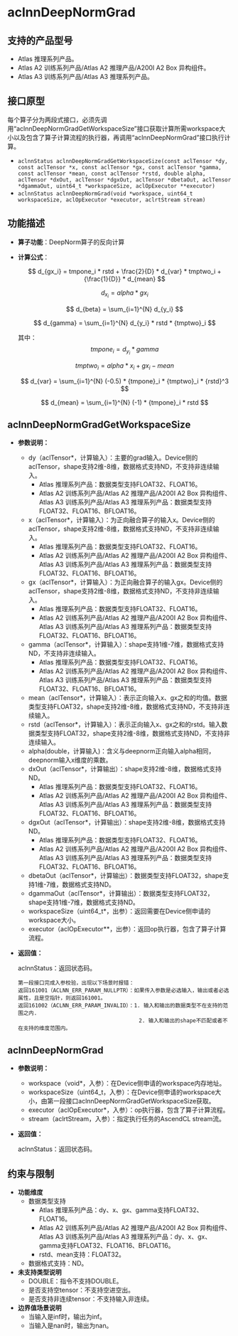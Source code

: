 # aclnnDeepNormGrad

## 支持的产品型号

- Atlas 推理系列产品。
- Atlas A2 训练系列产品/Atlas A2 推理产品/A200I A2 Box 异构组件。
- Atlas A3 训练系列产品/Atlas A3 推理系列产品。

## 接口原型
每个算子分为两段式接口，必须先调用“aclnnDeepNormGradGetWorkspaceSize”接口获取计算所需workspace大小以及包含了算子计算流程的执行器，再调用“aclnnDeepNormGrad”接口执行计算。
*  `aclnnStatus aclnnDeepNormGradGetWorkspaceSize(const aclTensor *dy, const aclTensor *x, const aclTensor *gx, const aclTensor *gamma, const aclTensor *mean, const aclTensor *rstd, double alpha, aclTensor *dxOut, aclTensor *dgxOut, aclTensor *dbetaOut, aclTensor *dgammaOut, uint64_t *workspaceSize, aclOpExecutor **executor)`
*  `aclnnStatus aclnnDeepNormGrad(void *workspace, uint64_t workspaceSize, aclOpExecutor *executor, aclrtStream stream)`

## 功能描述
- **算子功能**：DeepNorm算子的反向计算

- **计算公式**：

    $$
    d_{gx_i} = tmpone_i * rstd + \frac{2}{D} * d_{var} * tmptwo_i + {\frac{1}{D}} * d_{mean}
    $$

    $$
    d_{x_i} = alpha * {gx}_i
    $$

    $$
    d_{beta} = \sum_{i=1}^{N} d_{y_i}
    $$

    $$
    d_{gamma} =  \sum_{i=1}^{N} d_{y_i} * rstd * {tmptwo}_i
    $$

    其中：
    $$
    tmpone_i = d_{y_i} * gamma
    $$

    $$
    tmptwo_i = alpha * x_i + {gx}_i - mean
    $$

    $$
    d_{var} = \sum_{i=1}^{N} (-0.5) * {tmpone}_i * {tmptwo}_i * {rstd}^3
    $$

    $$
    d_{mean} = \sum_{i=1}^{N} (-1) * {tmpone}_i * rstd
    $$

## aclnnDeepNormGradGetWorkspaceSize

- **参数说明：**
  * dy（aclTensor\*，计算输入）：主要的grad输入。Device侧的aclTensor，shape支持2维-8维，数据格式支持ND，不支持非连续输入。
    * Atlas 推理系列产品：数据类型支持FLOAT32、FLOAT16。
    * Atlas A2 训练系列产品/Atlas A2 推理产品/A200I A2 Box 异构组件、Atlas A3 训练系列产品/Atlas A3 推理系列产品：数据类型支持FLOAT32、FLOAT16、BFLOAT16。
  * x（aclTensor\*，计算输入）：为正向融合算子的输入x。Device侧的aclTensor，shape支持2维-8维，数据格式支持ND，不支持非连续输入。
    * Atlas 推理系列产品：数据类型支持FLOAT32、FLOAT16。
    * Atlas A2 训练系列产品/Atlas A2 推理产品/A200I A2 Box 异构组件、Atlas A3 训练系列产品/Atlas A3 推理系列产品：数据类型支持FLOAT32、FLOAT16、BFLOAT16。
  * gx（aclTensor\*，计算输入）：为正向融合算子的输入gx。Device侧的aclTensor，shape支持2维-8维，数据格式支持ND，不支持非连续输入。
    * Atlas 推理系列产品：数据类型支持FLOAT32、FLOAT16。
    * Atlas A2 训练系列产品/Atlas A2 推理产品/A200I A2 Box 异构组件、Atlas A3 训练系列产品/Atlas A3 推理系列产品：数据类型支持FLOAT32、FLOAT16、BFLOAT16。
  * gamma（aclTensor\*，计算输入）：shape支持1维-7维，数据格式支持ND，不支持非连续输入。
    * Atlas 推理系列产品：数据类型支持FLOAT32、FLOAT16。
    * Atlas A2 训练系列产品/Atlas A2 推理产品/A200I A2 Box 异构组件、Atlas A3 训练系列产品/Atlas A3 推理系列产品：数据类型支持FLOAT32、FLOAT16、BFLOAT16。
  * mean（aclTensor\*，计算输入）：表示正向输入x、gx之和的均值。数据类型支持FLOAT32，shape支持2维-8维，数据格式支持ND，不支持非连续输入。
  * rstd（aclTensor\*，计算输入）：表示正向输入x、gx之和的rstd。输入数据类型支持FLOAT32，shape支持2维-8维，数据格式支持ND，不支持非连续输入。
  * alpha(double，计算输入)：含义与deepnorm正向输入alpha相同，deepnorm输入x维度的乘数。
  * dxOut（aclTensor\*，计算输出）：shape支持2维-8维，数据格式支持ND。
    * Atlas 推理系列产品：数据类型支持FLOAT32、FLOAT16。
    * Atlas A2 训练系列产品/Atlas A2 推理产品/A200I A2 Box 异构组件、Atlas A3 训练系列产品/Atlas A3 推理系列产品：数据类型支持FLOAT32、FLOAT16、BFLOAT16。
  * dgxOut（aclTensor\*，计算输出）：shape支持2维-8维，数据格式支持ND。
    * Atlas 推理系列产品：数据类型支持FLOAT32、FLOAT16。
    * Atlas A2 训练系列产品/Atlas A2 推理产品/A200I A2 Box 异构组件、Atlas A3 训练系列产品/Atlas A3 推理系列产品：数据类型支持FLOAT32、FLOAT16、BFLOAT16。
  * dbetaOut（aclTensor\*，计算输出）：数据类型支持FLOAT32，shape支持1维-7维，数据格式支持ND。
  * dgammaOut（aclTensor\*，计算输出）：数据类型支持FLOAT32，shape支持1维-7维，数据格式支持ND。
  * workspaceSize（uint64_t\*，出参）：返回需要在Device侧申请的workspace大小。
  * executor（aclOpExecutor\*\*，出参）：返回op执行器，包含了算子计算流程。

- **返回值：**

  aclnnStatus：返回状态码。

  ```
  第一段接口完成入参校验，出现以下场景时报错：
  返回161001（ACLNN_ERR_PARAM_NULLPTR）：如果传入参数是必选输入，输出或者必选属性，且是空指针，则返回161001。
  返回161002（ACLNN_ERR_PARAM_INVALID）：1. 输入和输出的数据类型不在支持的范围之内.
                                        2. 输入和输出的shape不匹配或者不在支持的维度范围内。
  ```

## aclnnDeepNormGrad
- **参数说明：**
  * workspace（void\*，入参）：在Device侧申请的workspace内存地址。
  * workspaceSize（uint64_t，入参）：在Device侧申请的workspace大小，由第一段接口aclnnDeepNormGradGetWorkspaceSize获取。
  * executor（aclOpExecutor\*，入参）：op执行器，包含了算子计算流程。
  * stream（aclrtStream，入参）：指定执行任务的AscendCL stream流。

- **返回值：**

  aclnnStatus：返回状态码。

## 约束与限制
- **功能维度**
  * 数据类型支持
    * Atlas 推理系列产品：dy、x、gx、gamma支持FLOAT32、FLOAT16。
    * Atlas A2 训练系列产品/Atlas A2 推理产品/A200I A2 Box 异构组件、Atlas A3 训练系列产品/Atlas A3 推理系列产品：dy、x、gx、gamma支持FLOAT32、FLOAT16、BFLOAT16。
    * rstd、mean支持：FLOAT32。
  * 数据格式支持：ND。
- **未支持类型说明**
  * DOUBLE：指令不支持DOUBLE。
  * 是否支持空tensor：不支持空进空出。
  * 是否支持非连续tensor：不支持输入非连续。
- **边界值场景说明**
  * 当输入是inf时，输出为inf。
  * 当输入是nan时，输出为nan。
